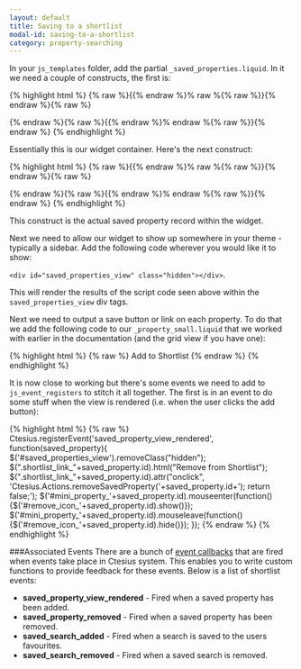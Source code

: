 ```yaml
---
layout: default
title: Saving to a shortlist
modal-id: saving-to-a-shortlist
category: property-searching
---
```

In your ``js_templates`` folder, add the partial ``_saved_properties.liquid``. In it we need a couple of constructs, the first is:

{% highlight html %}
{% raw %}{{% endraw %}% raw %{% raw %}}{% endraw %}{% raw %}
 <script id="saved_properties_template" type="text/liquid">
  <div class="content box">
   <h3>My property shortlist</h3>
   <div class="shortlist_inner">
    <div id="property_shortlist" class="content-block">
     <div id='favourite_property_list' class="content"></div>
    </div>
   </div>
  </div>
 </script>
{% endraw %}{% raw %}{{% endraw %}% endraw %{% raw %}}{% endraw %}
{% endhighlight %}

Essentially this is our widget container. Here's the next construct:

{% highlight html %}
{% raw %}{{% endraw %}% raw %{% raw %}}{% endraw %}{% raw %}
 <script id="saved_property_template" type="text/liquid">
  <div id="mini_property_{{property.property_id}}" class="mini_property mini_property_{{property.property_id}}">
   <div style="position:relative;" class="clearfix">
    <img src="/liquid_assets/images/delete.png" style="display: none;" id="remove_icon_{{property.property_id}}"
    class="remove_icon" onclick="javascript:Ctesius.Actions.removeSavedProperty({{property.property_id}})">
    <a href="{{property.property_url}}"><img src="{{ property.small_photo }}" class="shortlist_img"></a>
    <div class="featured_property_data">
     <a href="{{property.property_url}}">{{ property.bedrooms }} bedrooms</a><br />
     <a href="{{property.property_url}}">{{ property.price }}</a><br />
     <a href="{{property.property_url}}">{{ property.road_name | truncate : 20 }}</a>
    </div>
   </div>
  </div>
 </script>
{% endraw %}{% raw %}{{% endraw %}% endraw %{% raw %}}{% endraw %}
{% endhighlight %}

This construct is the actual saved property record within the widget.

Next we need to allow our widget to show up somewhere in your theme - typically a sidebar. Add the following code wherever you would like it to show:

``<div id="saved_properties_view" class="hidden"></div>``.

This will render the results of the script code seen above within the ``saved_properties_view`` div tags.

Next we need to output a save button or link on each property. To do that we add the following code to our ``_property_small.liquid`` that we worked with earlier in the documentation (and the grid view if you have one):

{% highlight html %}
{% raw %}
<a class="shortlist_link_{{ property.property_id }}"
onclick="Ctesius.Actions.addSavedProperty({{property.property_id}}); return false;">
 Add to Shortlist
</a>
{% endraw %}
{% endhighlight %}

It is now close to working but there's some events we need to add to ``js_event_registers`` to stitch it all together. The first is in an event to do some stuff when the view is rendered (i.e. when the user clicks the add button):

{% highlight html %}
{% raw %}
Ctesius.registerEvent('saved_property_view_rendered', function(saved_property){
 $('#saved_properties_view').removeClass("hidden");
 $(".shortlist_link_"+saved_property.id).html("Remove from Shortlist");
 $(".shortlist_link_"+saved_property.id).attr("onclick", 'Ctesius.Actions.removeSavedProperty('+saved_property.id+'); return false;');
 $('#mini_property_'+saved_property.id).mouseenter(function(){$('#remove_icon_'+saved_property.id).show()});
 $('#mini_property_'+saved_property.id).mouseleave(function(){$('#remove_icon_'+saved_property.id).hide()});
});
{% endraw %}
{% endhighlight %}

###Associated Events
There are a bunch of [event callbacks](/events) that are fired when events take place in Ctesius system. This enables you to write custom functions to provide feedback for these events. Below is a list of shortlist events:

- **saved_property_view_rendered** - Fired when a saved property has been added.
- **saved_property_removed** - Fired when a saved property has been removed.
- **saved_search_added** - Fired when a search is saved to the users favourites.
- **saved_search_removed** - Fired when a saved search is removed.